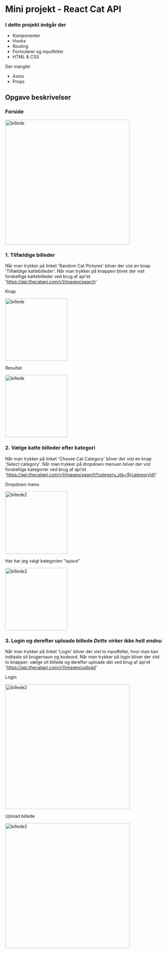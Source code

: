 # Mini projekt - React Cat API
### I dette projekt indgår der
- Komponenter
- Hooks
- Routing
- Formularer og inputfelter
- HTML & CSS

Der mangler
- Axios
- Props
## Opgave beskrivelser
### Forside
<img src="https://github.com/Amalie956/MiniProject/assets/112120321/071968a1-be42-4109-8dc6-697d2faf79f2" alt="billede" width="400"/>

### 1. Tilfældige billeder
Når man trykker på linket 'Random Cat Pictures' bliver der vist en knap 'Tilfældige kattebilleder'. Når man trykker på knappen bliver der vist forskellige kattebilleder ved brug af api'et 'https://api.thecatapi.com/v1/images/search' 

Knap

<img src="https://github.com/Amalie956/MiniProject/assets/112120321/f7865948-0c06-416f-a5de-c09eb003d490" alt="billede" width="200"/>

Resultat

<img src="https://github.com/Amalie956/MiniProject/assets/112120321/9ccecbf8-e68d-483a-8f79-65a1da4c24d7" alt="billede" width="200"/>

### 2. Vælge katte billeder efter kategori
Når man trykker på linket 'Choose Cat Category' bliver der vist en knap 'Select category'. Når man trykker på dropdown menuen bliver der vist forskellige kategorier ved brug af api'et 'https://api.thecatapi.com/v1/images/search?category_ids=${categoryId}' 

Dropdown menu

<img src="https://github.com/Amalie956/MiniProject/assets/112120321/ec8a06f6-b93d-49d3-979b-58088e65dcd8" alt="billede2" width="200"/>

Her har jeg valgt kategorien "space"

<img src="https://github.com/Amalie956/MiniProject/assets/112120321/e5bf2338-9e70-47f1-9325-bee8c53c8336" alt="billede2" width="200"/>

### 3. Login og derefter uploade billede *Dette virker ikke helt endnu*
Når man trykker på linket 'Login' bliver der vist to inputfelter, hvor man kan indtaste sit brugernavn og kodeord. Når man trykker på login bliver der vist to knapper: vælge sit billede og derefter uploade det ved brug af api'et 'https://api.thecatapi.com/v1/images/upload'

Login

<img src="https://github.com/Amalie956/MiniProject/assets/112120321/4fb72b24-5f6c-4b9e-a512-3f3a6a06fd66" alt="billede2" width="400"/>

Upload billede

<img src="https://github.com/Amalie956/MiniProject/assets/112120321/6446b858-94f9-414a-89f3-544a76a883a9" alt="billede2" width="400"/>

